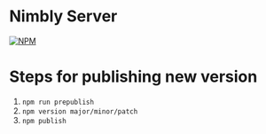 # Nimbly Server

[![NPM](https://nodei.co/npm/nimbly-api.png)](https://nodei.co/npm/nimbly-api/)

# Steps for publishing new version
1. `npm run prepublish`
2. `npm version major/minor/patch`
3. `npm publish`